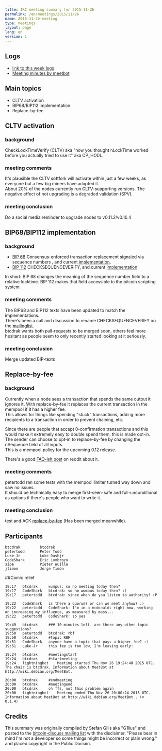 ```yaml
---
title: IRC meeting summary for 2015-11-26
permalink: /en/meetings/2015/11/26
name: 2015-11-26-meeting
type: meetings
layout: page
lang: en
version: 1
---
```

## Logs

- [link to this week logs](http://bitcoinstats.com/irc/bitcoin-dev/logs/2015/11/26#l1448565880.0)  
- [Meeting minutes by meetbot](http://www.erisian.com.au/meetbot/bitcoin-dev/2015/bitcoin-dev.2015-11-26-19.24.html)  

## Main topics  
  
- CLTV activation  
- BIP68/BIP112 implementation  
- Replace-by-fee

## CLTV activation

### background  

CheckLockTimeVerify (CLTV) aka "how you thought nLockTime worked before you actually tried to use it" aka OP_HODL.

### meeting comments

It's plausible the CLTV softfork will activate within just a few weeks, as everyone but a few big miners have adopted it.  
About 20% of the nodes currently run CLTV-supporting versions. The negative effect of not upgrading is a degraded validation (SPV).  

### meeting conclusion  

Do a social media reminder to upgrade nodes to v0.11.2/v0.10.4

## BIP68/BIP112 implementation

### background  

- [BIP 68](https://github.com/bitcoin/bips/blob/master/bip-0068.mediawiki)  Consensus-enforced transaction replacement signaled via sequence numbers , and current [implementation](https://github.com/bitcoin/bitcoin/pull/6312).  
- [BIP 112](https://github.com/bitcoin/bips/blob/master/bip-0112.mediawiki) CHECKSEQUENCEVERIFY, and current [implementation](https://github.com/bitcoin/bitcoin/pull/6564).  

In short: BIP 68 changes the meaning of the sequence number field to a relative locktime. BIP 112 makes that field accessible to the bitcoin scripting system.

### meeting comments

The BIP68 and BIP112 texts have been updated to match the implementations.  
There's been a call and discussion to rename CHECKSEQUENCEVERIFY on the [mailinglist](https://www.mail-archive.com/bitcoin-dev@lists.linuxfoundation.org/msg02876.html).  
btcdrak wants both pull-requests to be merged soon, others feel more hesitant as people seem to only recently started looking at it seriously.  

### meeting conclusion

Merge updated BIP-texts

## Replace-by-fee

### background

Currently when a node sees a transaction that spends the same output it ignores it. With replace-by-fee it replaces the current transaction in the mempool if it has a higher fee.   
This allows for things like spending "stuck" transactions, adding more recipients to a transaction in order to prevent chaining, etc.  

Since there are people that accept 0-confirmation transactions and this would make it extremely easy to double spend them, this is made opt-in.  
The sender can choose to opt-in to replace-by-fee by changing the nSequence field of all inputs.   
This is a mempool policy for the upcoming 0.12 release.

There's a good [FAQ-ish post](https://www.reddit.com/r/Bitcoin/comments/3urm8o/optin_rbf_is_misunderstood_ask_questions_about_it/) on reddit about it.

### meeting comments

petertodd ran some tests with the mempool limiter turned way down and saw no issues.   
It should be technically easy to merge first-seen-safe and full-unconditional as options if there's people who want to write it.  

### meeting conclusion

test and ACK [replace-by-fee](https://github.com/bitcoin/bitcoin/pull/6871) (Has been merged meanwhile).

## Participants

    btcdrak         btcdrak  
    petertodd       Peter Todd  
    Luke-Jr         Luke Dashjr  
    CodeShark       Eric Lombrozo  
    sipa            Pieter Wuille  
    jtimon          Jorge Timón  

##Comic relief

    19:17	btcdrak		wumpus: so no meeting today then?  
    19:17	CodeShark	btcdrak: so no wumpus today then? :)  
    19:17	petertodd	btcdrak: since when do you listen to authority? :P  

    19:22	CodeShark	is there a quorum? or can we meet anyhow? :)  
    19:22	petertodd	CodeShark: I'm in a mcdonalds right now, working on increasing my influence, as measured by mass...  
    19:22	petertodd	CodeShark: so yes  

    19:49	btcdrak		### 10 minutes left. are there any other topic suggestions?  
    19:50	petertodd	btcdrak: rbf  
    19:50	btcdrak		#topic RBF    
    19:51	CodeShark	anyone have a topic that pays a higher fee? :)    
    19:51	Luke-Jr		this fee is too low, I'm leaving early!     

    19:24	btcdrak		#meetingstart  
    19:24	btcdrak		#startmeeting  
    19:24	lightningbot	Meeting started Thu Nov 26 19:24:40 2015 UTC. The chair is btcdrak. Information about MeetBot at http://wiki.debian.org/MeetBot.

    20:00	btcdrak		#endmeeting  
    20:00	btcdrak		#meetingend  
    20:00	btcdrak		oh ffs, not this problem again  
    20:00	lightningbot	Meeting ended Thu Nov 26 20:00:24 2015 UTC. Information about MeetBot at http://wiki.debian.org/MeetBot . (v 0.1.4)

## Credits

This summary was originally compiled by Stefan Gilis aka "G1lius" and posted to the [bitcoin-discuss mailing list][meetingsource] with the disclaimer, "Please bear in mind I'm not a developer so some things might be incorrect or plain wrong." and placed copyright in the Public Domain.

[meetingsource]: http://lists.linuxfoundation.org/pipermail/bitcoin-discuss/2015-November/000035.html
